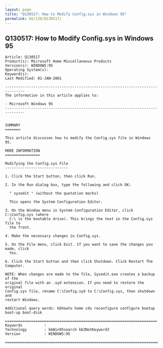 ```yaml
---
layout: page
title: "Q130517: How to Modify Config.sys in Windows 95"
permalink: kb/130/Q130517/
---
```


## Q130517: How to Modify Config.sys in Windows 95

	Article: Q130517
	Product(s): Microsoft Home Miscellaneous Products
	Version(s): WINDOWS:95
	Operating System(s): 
	Keyword(s): 
	Last Modified: 01-JAN-2001
	
	-------------------------------------------------------------------------------
	The information in this article applies to:
	
	- Microsoft Windows 95 
	-------------------------------------------------------------------------------
	
	
	SUMMARY
	=======
	
	This article discusses how to modify the Config.sys file in Windows 95.
	
	MORE INFORMATION
	================
	
	Modifying the Config.sys File
	-----------------------------
	
	1. Click the Start button, then click Run.
	
	2. In the Run dialog box, type the following and click OK:
	
	  " sysedit " (without the quotation marks)
	
	  This opens the System Configuration Editor.
	
	3. On the Window menu in System Configuration Editor, click C:\Config.sys (where
	  C:\ is the bootable drive). This brings the text in the Config.sys file to
	  the front.
	
	4. Make the necessary changes in Config.sys.
	
	5. On the File menu, click Exit. If you want to save the changes you made, click
	  Yes.
	
	6. Click the Start button and then click Shutdown. Click Restart The Computer.
	
	NOTE: When changes are made to the file, Sysedit.exe creates a backup of the
	original file with an .syd extension. If you need to restore the original
	Config.sys file, rename C:\Config.syd to C:\Config.sys, then shutdown and
	restart Windows.
	
	Additional query words: kbhowto home cdu reconfigure configure bootup boot-up boot-disk
	
	======================================================================
	Keywords          :  
	Technology        : kbWin95search kbZNotKeyword3
	Version           : WINDOWS:95
	
	=============================================================================
	
